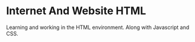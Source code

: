# Internet And Website HTML
Learning and working in the HTML environment.
Along with Javascript and CSS.
